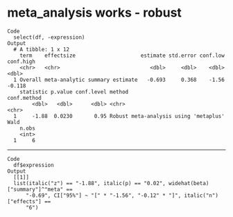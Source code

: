 # meta_analysis works - robust

    Code
      select(df, -expression)
    Output
      # A tibble: 1 x 12
        term    effectsize                     estimate std.error conf.low conf.high
        <chr>   <chr>                             <dbl>     <dbl>    <dbl>     <dbl>
      1 Overall meta-analytic summary estimate   -0.693     0.368    -1.56    -0.118
        statistic p.value conf.level method                                conf.method
            <dbl>   <dbl>      <dbl> <chr>                                 <chr>      
      1     -1.88  0.0230       0.95 Robust meta-analysis using 'metaplus' Wald       
        n.obs
        <int>
      1     6

---

    Code
      df$expression
    Output
      [[1]]
      list(italic("z") == "-1.88", italic(p) == "0.02", widehat(beta)["summary"]^"meta" == 
          "-0.69", CI["95%"] ~ "[" * "-1.56", "-0.12" * "]", italic("n")["effects"] == 
          "6")
      

